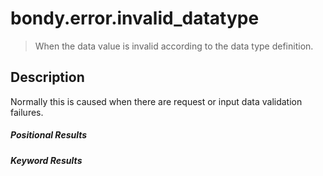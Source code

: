 # bondy.error.invalid_datatype
> When the data value is invalid according to the data type definition.

## Description
Normally this is caused when there are request or input data validation failures.

##### Positional Results
<DataTreeView
	:maxDepth="10"
	:data="JSON.stringify({
        0: {
            'type': 'string',
            'description': 'The error message'
        }
	})"
/>

##### Keyword Results
<DataTreeView
	:maxDepth="10"
	:data="JSON.stringify({
        'code': {
            'type': 'string',
            'description': 'invalid_datatype'
        },
        'description': {
            'type': 'string',
            'description': 'The error description'
        },
        'key': {
            'type': 'string',
            'description': 'The property key with failures'
        },
        'message': {
            'type': 'string',
            'description': 'The error message'
        },
        'value': {
            'type': 'string',
            'description': 'The provided value'
        }
	})"
/>